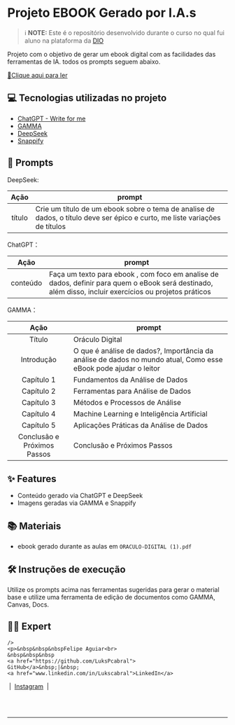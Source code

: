 # Projeto EBOOK Gerado por I.A.s


 > ℹ️ **NOTE:** Este é o repositório desenvolvido durante o curso no qual fui aluno na plataforma da [DIO](https://dio.me)

Projeto com o objetivo de gerar um ebook digital com as facilidades das ferramentas de IA. todos os prompts
seguem abaixo.

<a href="https://github.com/LuksPcabral/prompts-recipe-to-create-a-ebook/" title="View PDF now"> 📕Clique aqui para ler</a>

## 💻 Tecnologias utilizadas no projeto

- [ChatGPT - Write for me](https://chatgpt.com/g/g-B3hgivKK9-write-for-me) 
- [GAMMA](https://gamma.app/)
- [DeepSeek](https://chat.deepseek.com)
- [Snappify](https://snappify.com/)

## 🧠 Prompts

DeepSeek:

|   Ação   | prompt                                                                                                                        |
| :------: | ----------------------------------------------------------------------------------------------------------------------------- |
|  título  | Crie um título de um ebook sobre o tema de analise de dados, o título deve ser épico e curto, me liste variações de títulos |

ChatGPT：

|   Ação   | prompt                                                               |
| :------: | -------------------------------------------------------------------- |                                                     
| conteúdo | Faça um texto para ebook , com foco em analise de dados, definir para quem o eBook será destinado, além disso, incluir exercícios ou projetos práticos |

GAMMA：

|  Ação  | prompt                                                                                 |
| :----: | -------------------------------------------------------------------------------------- |
| Título | Oráculo Digital |
| Introdução | O que é análise de dados?, Importância da análise de dados no mundo atual, Como esse eBook pode ajudar o leitor |
| Capítulo 1  | Fundamentos da Análise de Dados |
| Capítulo 2 | Ferramentas para Análise de Dados  |
|Capítulo 3 | Métodos e Processos de Análise |
| Capítulo 4 | Machine Learning e Inteligência Artificial |
|Capítulo 5 | Aplicações Práticas da Análise de Dados |
|Conclusão e Próximos Passos | Conclusão e Próximos Passos |

## ✨ Features

- Conteúdo gerado via ChatGPT e DeepSeek
- Imagens geradas via GAMMA e Snappify

## 📚 Materiais

- ebook gerado durante as aulas em `ORACULO-DIGITAL (1).pdf`

## 🛠️ Instruções de execução

Utilize os prompts acima nas ferramentas sugeridas para gerar o material base e utilize uma ferramenta de edição de documentos como GAMMA, Canvas, Docs.

## 👨‍💻 Expert

<p>
 
    />
    <p>&nbsp&nbsp&nbspFelipe Aguiar<br>
    &nbsp&nbsp&nbsp
    <a href="https://github.com/LuksPcabral">
    GitHub</a>&nbsp;|&nbsp;
    <a href="www.linkedin.com/in/Lukscabral">LinkedIn</a>
&nbsp;|&nbsp;
    <a href="https://www.instagram.com/lukscabral/">
    Instagram</a>
&nbsp;|&nbsp;</p>
</p>
<br/><br/>
<p>

---
